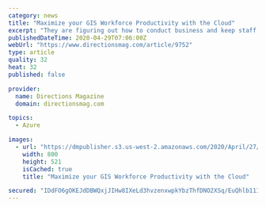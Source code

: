 ```yaml
---
category: news
title: "Maximize your GIS Workforce Productivity with the Cloud"
excerpt: "They are figuring out how to conduct business and keep staff engaged when no one is in the office; how to follow federal and state recommendations and still meet revenue goals; how to provide resources the public needs while staying safe;"
publishedDateTime: 2020-04-29T07:06:00Z
webUrl: "https://www.directionsmag.com/article/9752"
type: article
quality: 32
heat: 32
published: false

provider:
  name: Directions Magazine
  domain: directionsmag.com

topics:
  - Azure

images:
  - url: "https://dmpublisher.s3.us-west-2.amazonaws.com/2020/April/27/6/64903d42-602d-4f20-b147-64d6da1e5bbe-sized"
    width: 800
    height: 521
    isCached: true
    title: "Maximize your GIS Workforce Productivity with the Cloud"

secured: "IDdFO6gOKEJdDBWQxjJIHw8IXeLd3hvzenxwpkYbzThfDNO2XSq/EuQhlb11I1d73XQxXJEzKJp0HLq+/7jPZFd1u1cO9Y9Fbq8rYHFpUEUnxYJ5h/gmGvYuiE+MFEa7YA1kA8w9KQPV3uQ5053vzpzMu5dhFDAb6wLqZqkap8xxWaxWzIlfaD9FyC1jmdMgSeT/R4N4JU9jvFuHJ+uy9EibUpff/q3myQ5RU7xEJsQGA5lKiL87kN5XGjOE81nkUbBmrpM78BRPM1QEnEwBzJl5BM4MQtKn7VARu3NnLVS4sLBJWt/flJX93y87g5mk;2KyK+3ll59CGP53/U0JVUQ=="
---
```


